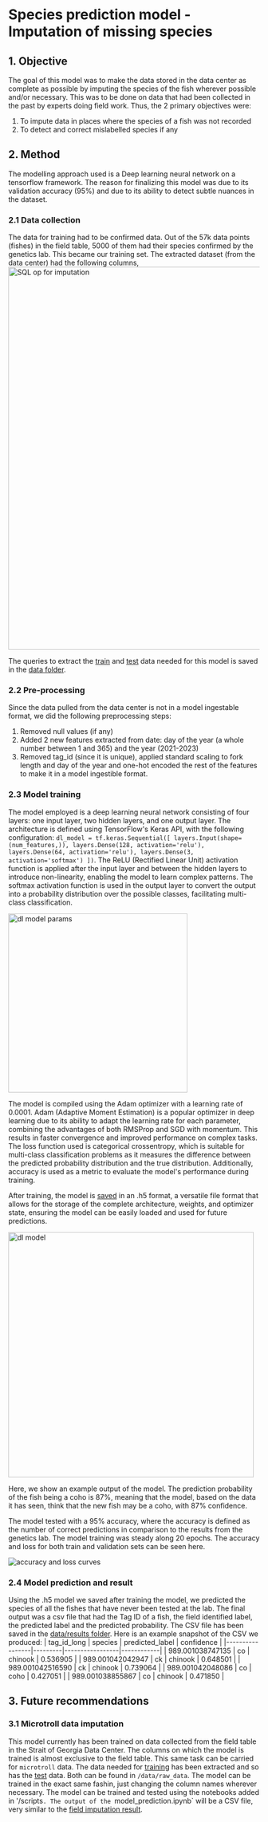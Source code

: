 # Species prediction model - Imputation of missing species
## 1. Objective
The goal of this model was to make the data stored in the data center as complete as possible by imputing the species of the fish wherever possible and/or necessary. This was to be done on data that had been collected in the past by experts doing field work.
Thus, the 2 primary objectives were:
1. To impute data in places where the species of a fish was not recorded 
2. To detect and correct mislabelled species if any

## 2. Method
The modelling approach used is a Deep learning neural network on a tensorflow framework. The reason for finalizing this model was due to its validation accuracy (95%) and due to its ability to detect subtle nuances in the dataset.
### 2.1 Data collection
The data for training had to be confirmed data. Out of the 57k data points (fishes) in the field table, 5000 of them had their species confirmed by the genetics lab. This became our training set. The extracted dataset (from the data center) had the following columns,
<img width="768" alt="SQL op for imputation" src="https://github.com/brahmwg/Bottlenecks_MDS_Capstone/assets/85408127/a258bc49-b8ac-4780-befe-1e9a2e21250e">

The queries to extract the [train](https://github.com/brahmwg/Bottlenecks_MDS_Capstone/tree/main/mds_deliverables/imputation_model/data/raw_data) and [test](https://github.com/brahmwg/Bottlenecks_MDS_Capstone/blob/main/mds_deliverables/imputation_model/data/raw_data/sql_field_imputation_data.csv) data needed for this model is saved in the [data folder](https://github.com/brahmwg/Bottlenecks_MDS_Capstone/blob/main/mds_deliverables/imputation_model/data/raw_data/sql_for_data.md). 

### 2.2 Pre-processing
Since the data pulled from the data center is not in a model ingestable format, we did the following preprocessing steps:
1. Removed null values (if any)
2. Added 2 new features extracted from date: day of the year (a  whole number between 1 and 365) and the year (2021-2023)
3. Removed tag_id (since it is unique), applied standard scaling to fork length and day of the year and one-hot encoded the rest of the features to make it in a model ingestible format.
   
### 2.3 Model training 
The model employed is a deep learning neural network consisting of four layers: one input layer, two hidden layers, and one output layer. The architecture is defined using TensorFlow's Keras API, with the following configuration: `dl_model = tf.keras.Sequential([ layers.Input(shape=(num_features,)), layers.Dense(128, activation='relu'), layers.Dense(64, activation='relu'), layers.Dense(3, activation='softmax') ])`. The ReLU (Rectified Linear Unit) activation function is applied after the input layer and between the hidden layers to introduce non-linearity, enabling the model to learn complex patterns. The softmax activation function is used in the output layer to convert the output into a probability distribution over the possible classes, facilitating multi-class classification.

<img width="359" alt="dl model params" src="https://github.com/brahmwg/Bottlenecks_MDS_Capstone/assets/85408127/d76280b0-93ee-4a99-91e1-abdcb4afab74">

The model is compiled using the Adam optimizer with a learning rate of 0.0001. Adam (Adaptive Moment Estimation) is a popular optimizer in deep learning due to its ability to adapt the learning rate for each parameter, combining the advantages of both RMSProp and SGD with momentum. This results in faster convergence and improved performance on complex tasks. The loss function used is categorical crossentropy, which is suitable for multi-class classification problems as it measures the difference between the predicted probability distribution and the true distribution. Additionally, accuracy is used as a metric to evaluate the model's performance during training.

After training, the model is [saved](https://github.com/brahmwg/Bottlenecks_MDS_Capstone/tree/main/mds_deliverables/imputation_model/model) in an .h5 format, a versatile file format that allows for the storage of the complete architecture, weights, and optimizer state, ensuring the model can be easily loaded and used for future predictions.



<img width="492" alt="dl model" src="https://github.com/brahmwg/Bottlenecks_MDS_Capstone/assets/85408127/439ab833-0a29-4e3f-a0f0-1340db0ee164">

Here, we show an example output of the model. The prediction probability of the fish being a coho is 87%, meaning that the model, based on the data it has seen, think that the new fish may be a coho, with 87% confidence.


The model tested with a 95% accuracy, where the accuracy is defined as the number of correct predictions in comparison to the results from the genetics lab. The model training was steady along 20 epochs. The accuracy and loss for both train and validation sets can be seen here.


![accuracy and loss curves](https://github.com/brahmwg/Bottlenecks_MDS_Capstone/assets/85408127/896fe244-7559-4bb2-9be6-847b3d04460c)

### 2.4 Model prediction and result

Using the .h5 model we saved after training the model, we predicted the species of all the fishes that have never been tested at the lab. The final output was a csv file that had the Tag ID of a fish, the field identified label, the predicted label and the predicted probability.
The CSV file has been saved in the [data/results folder](https://github.com/brahmwg/Bottlenecks_MDS_Capstone/tree/main/mds_deliverables/imputation_model/data/result).
Here is an example snapshot of the CSV we produced:
| tag_id_long     | species | predicted_label | confidence |
|-----------------|---------|-----------------|------------|
| 989.001038747135 | co      | chinook         | 0.536905   |
| 989.001042042947 | ck      | chinook         | 0.648501   |
| 989.001042516590 | ck      | chinook         | 0.739064   |
| 989.001042048086 | co      | coho            | 0.427051   |
| 989.001038855867 | co      | chinook         | 0.471850   |

## 3. Future recommendations
### 3.1 Microtroll data imputation 
This model currently has been trained on data collected from the field table in the Strait of Georgia Data Center. The columns on which the model is trained is almost exclusive to the field table. This same task can be carried for `microtroll` data. The data needed for [training](https://github.com/brahmwg/Bottlenecks_MDS_Capstone/blob/main/mds_deliverables/imputation_model/data/raw_data/microtroll_train.csv) has been extracted and so has the [test](https://github.com/brahmwg/Bottlenecks_MDS_Capstone/blob/main/mds_deliverables/imputation_model/data/raw_data/microtroll_test.csv) data. Both can be found in `/data/raw_data`. The model can be trained in the exact same fashin, just changing the column names wherever necessary. The model can be trained and tested using the notebooks added in '/scripts`. The output of the `model_prediction.ipynb` will be a CSV file, very similar to the [field imputation result](https://github.com/brahmwg/Bottlenecks_MDS_Capstone/blob/main/mds_deliverables/imputation_model/data/result/field_species_imputation.csv).








